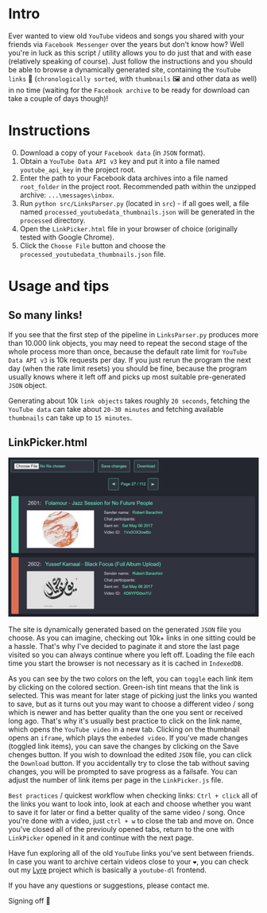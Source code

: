 # Intro

Ever wanted to view old `YouTube` videos and songs you shared with your friends via `Facebook Messenger` over the years but don't know how? Well you're in luck as this script / utility allows you to do just that and with ease (relatively speaking of course). Just follow the instructions and you should be able to browse a dynamically generated site, containing the `YouTube links` 🔗 (`chronologically sorted`, with `thumbnails` 🖼️ and other data as well) in no time (waiting for the `Facebook archive` to be ready for download can take a couple of days though)! 

# Instructions

0. Download a copy of your `Facebook data` (in `JSON` format). 
1. Obtain a `YouTube Data API v3` key and put it into a file named `youtube_api_key` in the project root.
2. Enter the path to your Facebook data archives into a file named `root_folder` in the project root. Recommended path within the unzipped archive: `...\messages\inbox`.
3. Run `python src/LinksParser.py` (located in `src`) - if all goes well, a file named `processed_youtubedata_thumbnails.json` will be generated in the `processed` directory.
4. Open the `LinkPicker.html` file in your browser of choice (originally tested with Google Chrome).
5. Click the `Choose File` button and choose the `processed_youtubedata_thumbnails.json` file.

# Usage and tips

## So many links!

If you see that the first step of the pipeline in `LinksParser.py` produces more than 10.000 link objects, you may need to repeat the second stage of the whole process more than once, because the default rate limit for `YouTube Data API v3` is 10k requests per day. If you just rerun the program the next day (when the rate limit resets) you should be fine, because the program usually knows where it left off and picks up most suitable pre-generated `JSON` object.

Generating about 10k `link objects` takes roughly `20 seconds`, fetching the `YouTube data` can take about `20-30 minutes` and fetching available `thumbnails` can take up to `15 minutes`.

## LinkPicker.html

![alt text](res/local/LinkPicker.png "LinkPicker GUI")

The site is dynamically generated based on the generated `JSON` file you choose. As you can imagine, checking out 10k+ links in one sitting could be a hassle. That's why I've decided to paginate it and store the last page visited so you can always continue where you left off. Loading the file each time you start the browser is not necessary as it is cached in `IndexedDB`.

As you can see by the two colors on the left, you can `toggle` each link item by clicking on the colored section. Green-ish tint means that the link is selected. This was meant for later stage of picking just the links you wanted to save, but as it turns out you may want to choose a different video / song which is newer and has better quality than the one you sent or received long ago. That's why it's usually best practice to click on the link name, which opens the `YouTube video` in a new tab. Clicking on the thumbnail opens an `iframe`, which plays the `embeded video`. If you've made changes (toggled link items), you can save the changes by clicking on the Save chenges button. If you wish to download the edited `JSON` file, you can click the `Download` button. If you accidentally try to close the tab without saving changes, you will be prompted to save progress as a failsafe. You can adjust the number of link items per page in the `LinkPicker.js` file.

`Best practices` / quickest workflow when checking links: `Ctrl + click` all of the links you want to look into, look at each and choose whether you want to save it for later or find a better quality of the same video / song. Once you're done with a video, just `ctrl + w` to close the tab and move on. Once you've closed all of the previouly opened tabs, return to the one with `LinkPicker` opened in it and continue with the next page.

Have fun exploring all of the old `YouTube` links you've sent between friends. In case you want to archive certain videos close to your `❤`, you can check out my [Lyre](https://github.com/RobertBarachini/Lyre "Lyre project GitHub") project which is basically a `youtube-dl` frontend.
	
If you have any questions or suggestions, please contact me.

Signing off 🤖
